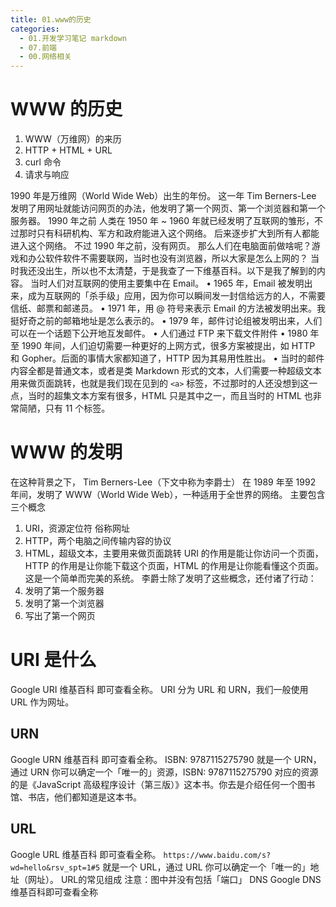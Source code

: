 ```yaml
---
title: 01.www的历史
categories:
  - 01.开发学习笔记 markdown
  - 07.前端
  - 00.网络相关
---
```


# WWW 的历史
1. WWW（万维网）的来历
2. HTTP + HTML + URL
3. curl 命令
4. 请求与响应

1990 年是万维网（World Wide Web）出生的年份。
这一年 Tim Berners-Lee 发明了用网址就能访问网页的办法，他发明了第一个网页、第一个浏览器和第一个服务器。
1990 年之前
人类在 1950 年 ~ 1960 年就已经发明了互联网的雏形，不过那时只有科研机构、军方和政府能进入这个网络。
后来逐步扩大到所有人都能进入这个网络。
不过 1990 年之前，没有网页。
那么人们在电脑面前做啥呢？游戏和办公软件软件不需要联网，当时也没有浏览器，所以大家是怎么上网的？
当时我还没出生，所以也不太清楚，于是我查了一下维基百科。以下是我了解到的内容。
当时人们对互联网的使用主要集中在 Email。
•	1965 年，Email 被发明出来，成为互联网的「杀手级」应用，因为你可以瞬间发一封信给远方的人，不需要信纸、邮票和邮递员。
•	1971 年，用 @ 符号来表示 Email 的方法被发明出来。我挺好奇之前的邮箱地址是怎么表示的。
•	1979 年，邮件讨论组被发明出来，人们可以在一个话题下公开地互发邮件。
•	人们通过 FTP 来下载文件附件
•	1980 年至 1990 年间，人们迫切需要一种更好的上网方式，很多方案被提出，如 HTTP 和 Gopher。后面的事情大家都知道了，HTTP 因为其易用性胜出。
•	当时的邮件内容全都是普通文本，或者是类 Markdown 形式的文本，人们需要一种超级文本用来做页面跳转，也就是我们现在见到的
`<a>` 标签，不过那时的人还没想到这一点，当时的超集文本方案有很多，HTML 只是其中之一，而且当时的 HTML 也非常简陋，只有 11 个标签。


# WWW 的发明
在这种背景之下， Tim Berners-Lee（下文中称为李爵士） 在 1989 年至 1992 年间，发明了 WWW（World Wide Web），一种适用于全世界的网络。
主要包含三个概念
1. URI，资源定位符 俗称网址
2. HTTP，两个电脑之间传输内容的协议
3. HTML，超级文本，主要用来做页面跳转
URI 的作用是能让你访问一个页面，HTTP 的作用是让你能下载这个页面，HTML 的作用是让你能看懂这个页面。
这是一个简单而完美的系统。
李爵士除了发明了这些概念，还付诸了行动：
1.	发明了第一个服务器
2.	发明了第一个浏览器
3.	写出了第一个网页

# URI 是什么
Google URI 维基百科 即可查看全称。
URI 分为 URL 和 URN，我们一般使用 URL 作为网址。

## URN
Google URN 维基百科 即可查看全称。
ISBN: 9787115275790 就是一个 URN，通过 URN 你可以确定一个「唯一的」资源，ISBN: 9787115275790 对应的资源的是《JavaScript 高级程序设计（第三版）》这本书。你去是介绍任何一个图书馆、书店，他们都知道是这本书。

## URL
Google URL 维基百科 即可查看全称。
`https://www.baidu.com/s?wd=hello&rsv_spt=1#5` 就是一个 URL，通过 URL 你可以确定一个「唯一的」地址（网址）。
 URL的常见组成
注意：图中并没有包括「端口」
DNS
Google DNS 维基百科即可查看全称
